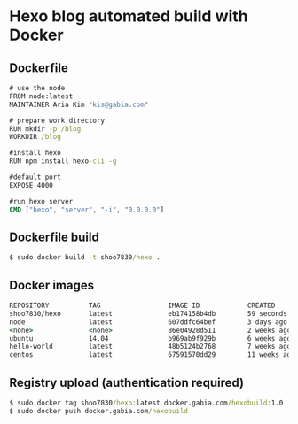 # Hexo blog automated build with Docker

## Dockerfile
~~~ cmd
# use the node
FROM node:latest
MAINTAINER Aria Kim "kis@gabia.com"

# prepare work directory
RUN mkdir -p /blog
WORKDIR /blog

#install hexo
RUN npm install hexo-cli -g

#default port
EXPOSE 4000

#run hexo server
CMD ["hexo", "server", "-i", "0.0.0.0"]
~~~

## Dockerfile build
~~~ cmd
$ sudo docker build -t shoo7830/hexo .
~~~


## Docker images
~~~ cmd
REPOSITORY          TAG                 IMAGE ID            CREATED             SIZE
shoo7830/hexo       latest              eb174158b4db        59 seconds ago      676.7 MB
node                latest              607ddfc64bef        3 days ago          664.2 MB
<none>              <none>              86e04928d511        2 weeks ago         231.2 MB
ubuntu              14.04               b969ab9f929b        6 weeks ago         188 MB
hello-world         latest              48b5124b2768        7 weeks ago         1.84 kB
centos              latest              67591570dd29        11 weeks ago        191.8 MB
~~~

## Registry upload (authentication required)
~~~ cmd
$ sudo docker tag shoo7830/hexo:latest docker.gabia.com/hexobuild:1.0
$ sudo docker push docker.gabia.com/hexobuild
~~~
